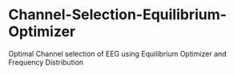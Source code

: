 # Channel-Selection-Equilibrium-Optimizer
Optimal Channel selection of EEG using Equilibrium Optimizer and Frequency Distribution
